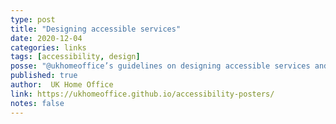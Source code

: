 ```yaml
---
type: post
title: "Designing accessible services"
date: 2020-12-04
categories: links
tags: [accessibility, design]
posse: "@ukhomeoffice’s guidelines on designing accessible services and links to a set of accessibility posters."
published: true
author:  UK Home Office
link: https://ukhomeoffice.github.io/accessibility-posters/
notes: false
---
```

